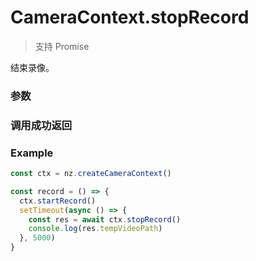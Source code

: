# CameraContext.stopRecord

> 支持 Promise

结束录像。

### 参数

<Props :data="props" options />

### 调用成功返回

<Result :data="result" />

### Example

```ts
const ctx = nz.createCameraContext()

const record = () => {
  ctx.startRecord()
  setTimeout(async () => {
    const res = await ctx.stopRecord()
    console.log(res.tempVideoPath)
  }, 5000)
}
```

<script setup>
import Props from '/@theme/components/Props.vue'
import Result from '/@theme/components/Result.vue'

const props = [
  {
    name: 'compressed',
    type: 'boolean',
    default: 'false',
    required: false,
    desc: '压缩视频',
    version: '0.1.0',
  },
]

const result = [
  {
    name: 'tempThumbPath',
    type: 'string',
    desc: '封面图片文件的临时路径 (本地路径)',
    version: '0.1.0',
  },
  {
    name: 'tempVideoPath',
    type: 'string',
    desc: '视频文件的临时路径 (本地路径)',
    version: '0.1.0',
  },
]

</script>
